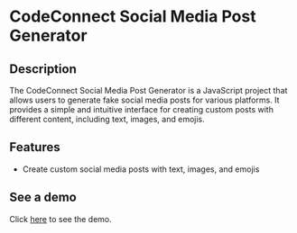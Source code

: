# CodeConnect Social Media Post Generator

## Description

The CodeConnect Social Media Post Generator is a JavaScript project that allows users to generate fake social media posts for various platforms. It provides a simple and intuitive interface for creating custom posts with different content, including text, images, and emojis.

## Features

- Create custom social media posts with text, images, and emojis

## See a demo 

Click [here](https://marcelolop.github.io/social-media-post-generator/) to see the demo.
